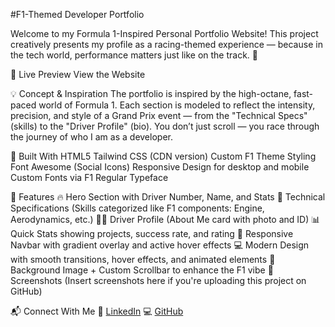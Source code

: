 #F1-Themed Developer Portfolio

Welcome to my Formula 1-Inspired Personal Portfolio Website!
This project creatively presents my profile as a racing-themed experience — because in the tech world, performance matters just like on the track. 🏁

🚦 Live Preview
View the Website


💡 Concept & Inspiration
The portfolio is inspired by the high-octane, fast-paced world of Formula 1. Each section is modeled to reflect the intensity, precision, and style of a Grand Prix event — from the "Technical Specs" (skills) to the "Driver Profile" (bio).
You don’t just scroll — you race through the journey of who I am as a developer.

🔧 Built With
HTML5
Tailwind CSS (CDN version)
Custom F1 Theme Styling
Font Awesome (Social Icons)
Responsive Design for desktop and mobile
Custom Fonts via F1 Regular Typeface

🎯 Features
🔥 Hero Section with Driver Number, Name, and Stats
🧠 Technical Specifications (Skills categorized like F1 components: Engine, Aerodynamics, etc.)
👨‍💻 Driver Profile (About Me card with photo and ID)
📊 Quick Stats showing projects, success rate, and rating
📱 Responsive Navbar with gradient overlay and active hover effects
💻 Modern Design with smooth transitions, hover effects, and animated elements
📸 Background Image + Custom Scrollbar to enhance the F1 vibe
📸 Screenshots
(Insert screenshots here if you're uploading this project on GitHub)


📬 Connect With Me
🔗 [LinkedIn](https://www.linkedin.com/in/ankit-kumar-sahu9955/)
💻 [GitHub](https://github.com/Ankitkumar9955)

